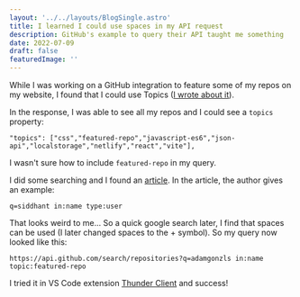 ```yaml
---
layout: '../../layouts/BlogSingle.astro'
title: I learned I could use spaces in my API request
description: GitHub's example to query their API taught me something
date: 2022-07-09
draft: false
featuredImage: ''
---
```


While I was working on a GitHub integration to feature some of my repos on my website, I found that I could use Topics (<a class="brand-link brand-link--callout" href="./2022-07-08-using-github-topics">I wrote about it</a>).

In the response, I was able to see all my repos and I could see a `topics` property:

```
"topics": ["css","featured-repo","javascript-es6","json-api","localstorage","netlify","react","vite"],
```

I wasn't sure how to include `featured-repo` in my query.

I did some searching and I found an <a target="_blank" class="brand-link" href="https://fusebit.io/blog/github-search-api">article</a>. In the article, the author gives an example:

```
q=siddhant in:name type:user
```

That looks weird to me... So a quick google search later, I find that spaces can be used (I later changed spaces to the &plus; symbol). So my query now looked like this:

```
https://api.github.com/search/repositories?q=adamgonzls in:name topic:featured-repo
```

I tried it in VS Code extension <a target="_blank" class="brand-link" href="https://marketplace.visualstudio.com/items?itemName=rangav.vscode-thunder-client">Thunder Client</a> and success!
